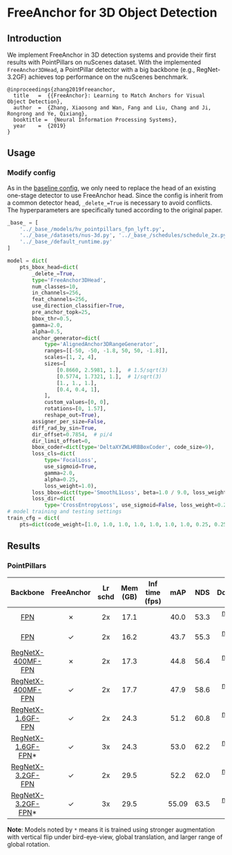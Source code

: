# FreeAnchor for 3D Object Detection

## Introduction

We implement FreeAnchor in 3D detection systems and provide their first results with PointPillars on nuScenes dataset.
With the implemented `FreeAnchor3DHead`, a PointPillar detector with a big backbone (e.g., RegNet-3.2GF) achieves top performance
on the nuScenes benchmark.

```
@inproceedings{zhang2019freeanchor,
  title   =  {{FreeAnchor}: Learning to Match Anchors for Visual Object Detection},
  author  =  {Zhang, Xiaosong and Wan, Fang and Liu, Chang and Ji, Rongrong and Ye, Qixiang},
  booktitle =  {Neural Information Processing Systems},
  year    =  {2019}
}
```

## Usage

### Modify config

As in the [baseline config](hv_pointpillars_fpn_sbn-all_free-anchor_4x8_2x_nus-3d.py), we only need to replace the head of an existing one-stage detector to use FreeAnchor head.
Since the config is inherit from a common detector head, `_delete_=True` is necessary to avoid conflicts.
The hyperparameters are specifically tuned according to the original paper.

```python
_base_ = [
    '../_base_/models/hv_pointpillars_fpn_lyft.py',
    '../_base_/datasets/nus-3d.py', '../_base_/schedules/schedule_2x.py',
    '../_base_/default_runtime.py'
]

model = dict(
    pts_bbox_head=dict(
        _delete_=True,
        type='FreeAnchor3DHead',
        num_classes=10,
        in_channels=256,
        feat_channels=256,
        use_direction_classifier=True,
        pre_anchor_topk=25,
        bbox_thr=0.5,
        gamma=2.0,
        alpha=0.5,
        anchor_generator=dict(
            type='AlignedAnchor3DRangeGenerator',
            ranges=[[-50, -50, -1.8, 50, 50, -1.8]],
            scales=[1, 2, 4],
            sizes=[
                [0.8660, 2.5981, 1.],  # 1.5/sqrt(3)
                [0.5774, 1.7321, 1.],  # 1/sqrt(3)
                [1., 1., 1.],
                [0.4, 0.4, 1],
            ],
            custom_values=[0, 0],
            rotations=[0, 1.57],
            reshape_out=True),
        assigner_per_size=False,
        diff_rad_by_sin=True,
        dir_offset=0.7854,  # pi/4
        dir_limit_offset=0,
        bbox_coder=dict(type='DeltaXYZWLHRBBoxCoder', code_size=9),
        loss_cls=dict(
            type='FocalLoss',
            use_sigmoid=True,
            gamma=2.0,
            alpha=0.25,
            loss_weight=1.0),
        loss_bbox=dict(type='SmoothL1Loss', beta=1.0 / 9.0, loss_weight=0.8),
        loss_dir=dict(
            type='CrossEntropyLoss', use_sigmoid=False, loss_weight=0.2)))
# model training and testing settings
train_cfg = dict(
    pts=dict(code_weight=[1.0, 1.0, 1.0, 1.0, 1.0, 1.0, 1.0, 0.25, 0.25]))
```

## Results

### PointPillars

|  Backbone   |FreeAnchor|Lr schd | Mem (GB) | Inf time (fps) | mAP |NDS| Download |
| :---------: |:-----: |:-----: | :------: | :------------: | :----: |:----: | :------: |
|[FPN](../pointpillars/hv_pointpillars_fpn_sbn-all_4x8_2x_nus-3d.py)|✗|2x|17.1||40.0|53.3|[model](https://open-mmlab.s3.ap-northeast-2.amazonaws.com/mmdetection3d/v0.1.0_models/pointpillars/hv_pointpillars_fpn_sbn-all_4x8_2x_nus-3d/hv_pointpillars_fpn_sbn-all_4x8_2x_nus-3d_20200620_230405-2fa62f3d.pth) &#124; [log](https://open-mmlab.s3.ap-northeast-2.amazonaws.com/mmdetection3d/v0.1.0_models/pointpillars/hv_pointpillars_fpn_sbn-all_4x8_2x_nus-3d/hv_pointpillars_fpn_sbn-all_4x8_2x_nus-3d_20200620_230405.log.json)|
|[FPN](./hv_pointpillars_fpn_sbn-all_free-anchor_4x8_2x_nus-3d.py)|✓|2x|16.2||43.7|55.3|[model](https://open-mmlab.s3.ap-northeast-2.amazonaws.com/mmdetection3d/v0.1.0_models/free_anchor/hv_pointpillars_fpn_sbn-all_free-anchor_4x8_2x_nus-3d/hv_pointpillars_fpn_sbn-all_free-anchor_4x8_2x_nus-3d_20200628_210537-09d359fc.pth) &#124; [log](https://open-mmlab.s3.ap-northeast-2.amazonaws.com/mmdetection3d/v0.1.0_models/free_anchor/hv_pointpillars_fpn_sbn-all_free-anchor_4x8_2x_nus-3d/hv_pointpillars_fpn_sbn-all_free-anchor_4x8_2x_nus-3d_20200628_210537.log.json)|
|[RegNetX-400MF-FPN](../regnet/hv_pointpillars_regnet-400mf_fpn_sbn-all_4x8_2x_nus-3d.py)|✗|2x|17.3||44.8|56.4|[model](https://open-mmlab.s3.ap-northeast-2.amazonaws.com/mmdetection3d/v0.1.0_models/regnet/hv_pointpillars_regnet-400mf_fpn_sbn-all_4x8_2x_nus-3d/hv_pointpillars_regnet-400mf_fpn_sbn-all_4x8_2x_nus-3d_20200620_230239-c694dce7.pth) &#124; [log](https://open-mmlab.s3.ap-northeast-2.amazonaws.com/mmdetection3d/v0.1.0_models/regnet/hv_pointpillars_regnet-400mf_fpn_sbn-all_4x8_2x_nus-3d/hv_pointpillars_regnet-400mf_fpn_sbn-all_4x8_2x_nus-3d_20200620_230239.log.json)|
|[RegNetX-400MF-FPN](./hv_pointpillars_regnet-400mf_fpn_sbn-all_free-anchor_4x8_2x_nus-3d.py)|✓|2x|17.7||47.9|58.6|[model](https://open-mmlab.s3.ap-northeast-2.amazonaws.com/mmdetection3d/v0.1.0_models/free_anchor/hv_pointpillars_regnet-400mf_fpn_sbn-all_free-anchor_4x8_2x_nus-3d/hv_pointpillars_regnet-400mf_fpn_sbn-all_free-anchor_4x8_2x_nus-3d_20200629_050311-a334765d.pth) &#124; [log](https://open-mmlab.s3.ap-northeast-2.amazonaws.com/mmdetection3d/v0.1.0_models/free_anchor/hv_pointpillars_regnet-400mf_fpn_sbn-all_free-anchor_4x8_2x_nus-3d/hv_pointpillars_regnet-400mf_fpn_sbn-all_free-anchor_4x8_2x_nus-3d_20200629_050311.log.json)|
|[RegNetX-1.6GF-FPN](./hv_pointpillars_regnet-1.6gf_fpn_sbn-all_free-anchor_4x8_2x_nus-3d.py)|✓|2x|24.3||51.2|60.8|[model](https://open-mmlab.s3.ap-northeast-2.amazonaws.com/mmdetection3d/v0.1.0_models/free_anchor/hv_pointpillars_regnet-1.6gf_fpn_sbn-all_free-anchor_4x8_2x_nus-3d/hv_pointpillars_regnet-1.6gf_fpn_sbn-all_free-anchor_4x8_2x_nus-3d_20200629_105446-6ffa59cb.pth) &#124; [log](https://open-mmlab.s3.ap-northeast-2.amazonaws.com/mmdetection3d/v0.1.0_models/free_anchor/hv_pointpillars_regnet-1.6gf_fpn_sbn-all_free-anchor_4x8_2x_nus-3d/hv_pointpillars_regnet-1.6gf_fpn_sbn-all_free-anchor_4x8_2x_nus-3d_20200629_105446.log.json)|
|[RegNetX-1.6GF-FPN](./hv_pointpillars_regnet-1.6gf_fpn_sbn-all_free-anchor_strong-aug_4x8_3x_nus-3d.py)*|✓|3x|24.3||53.0|62.2|[model](https://open-mmlab.s3.ap-northeast-2.amazonaws.com/mmdetection3d/v0.1.0_models/free_anchor/hv_pointpillars_regnet-1.6gf_fpn_sbn-all_free-anchor_strong-aug_4x8_3x_nus-3d/hv_pointpillars_regnet-1.6gf_fpn_sbn-all_free-anchor_strong-aug_4x8_3x_nus-3d_20200701_201531-036f7de3.pth) &#124; [log](https://open-mmlab.s3.ap-northeast-2.amazonaws.com/mmdetection3d/v0.1.0_models/free_anchor/hv_pointpillars_regnet-1.6gf_fpn_sbn-all_free-anchor_strong-aug_4x8_3x_nus-3d/hv_pointpillars_regnet-1.6gf_fpn_sbn-all_free-anchor_strong-aug_4x8_3x_nus-3d_20200701_201531.log.json)|
|[RegNetX-3.2GF-FPN](./hv_pointpillars_regnet-3.2gf_fpn_sbn-all_free-anchor_4x8_2x_nus-3d.py)|✓|2x|29.5||52.2|62.0|[model](https://open-mmlab.s3.ap-northeast-2.amazonaws.com/mmdetection3d/v0.1.0_models/free_anchor/hv_pointpillars_regnet-3.2gf_fpn_sbn-all_free-anchor_4x8_2x_nus-3d/hv_pointpillars_regnet-3.2gf_fpn_sbn-all_free-anchor_4x8_2x_nus-3d_20200629_055854-658125b0.pth) &#124; [log](https://open-mmlab.s3.ap-northeast-2.amazonaws.com/mmdetection3d/v0.1.0_models/free_anchor/hv_pointpillars_regnet-3.2gf_fpn_sbn-all_free-anchor_4x8_2x_nus-3d/hv_pointpillars_regnet-3.2gf_fpn_sbn-all_free-anchor_4x8_2x_nus-3d_20200629_055854.log.json)|
|[RegNetX-3.2GF-FPN](./hv_pointpillars_regnet-3.2gf_fpn_sbn-all_free-anchor_strong-aug_4x8_3x_nus-3d.py)*|✓|3x|29.5||55.09|63.5|[model](https://open-mmlab.s3.ap-northeast-2.amazonaws.com/mmdetection3d/v0.1.0_models/free_anchor/hv_pointpillars_regnet-3.2gf_fpn_sbn-all_free-anchor_strong-aug_4x8_3x_nus-3d/hv_pointpillars_regnet-3.2gf_fpn_sbn-all_free-anchor_strong-aug_4x8_3x_nus-3d_20200629_181452-297fdc66.pth) &#124; [log](https://open-mmlab.s3.ap-northeast-2.amazonaws.com/mmdetection3d/v0.1.0_models/free_anchor/hv_pointpillars_regnet-3.2gf_fpn_sbn-all_free-anchor_strong-aug_4x8_3x_nus-3d/hv_pointpillars_regnet-3.2gf_fpn_sbn-all_free-anchor_strong-aug_4x8_3x_nus-3d_20200629_181452.log.json)|

**Note**: Models noted by `*` means it is trained using stronger augmentation with vertical flip under bird-eye-view, global translation, and larger range of global rotation.
